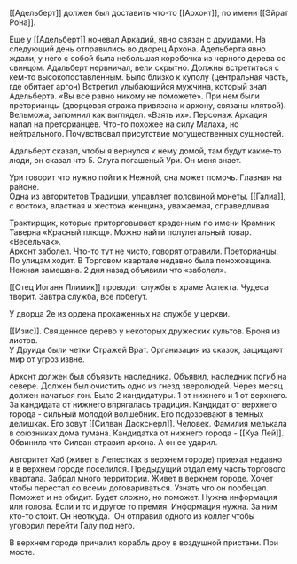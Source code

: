 [[Адельберт]] должен был доставить что-то [[Архонт]], по имени [[Эйрат Рона]].  
  
Еще у [[Адельберт]] ночевал Аркадий, явно связан с друидами. На следующий день отправились во дворец Архона. Адельберта явно ждали, у него с собой была небольшая коробочка из черного дерева со свинцом. Адальберт нервничал, вели скрытно. Должны встретиться с кем-то высокопоставленным. Было близко к куполу (центральная часть, где обитает аргон) Встретил улыбающийся мужчина, который знал Адельберта. «Вы все равно никому не поможете». При нем были преторианцы (дворцовая стража привязана к архону, связаны клятвой). Вельможа, запомнил как выглядел. «Взять их». Персонаж Аркадия напал на преторианцев. Что-то похожее на силу Малаха, но нейтрального. Почувствовал присутствие могущественных сущностей.  
  
Адальберт сказал, чтобы я вернулся к нему домой, там будут какие-то люди, он сказал что 5. Слуга погашеный Ури. Он меня знает.  

Ури говорит что нужно пойти к Нежной, она может помочь. Главная на районе.  
Одна из авторитетов Традиции, управляет половиной монеты. [[Галиа]], с востока, властная и жестока женщина, уважаемая, справедливая.

Трактирщик, которые приторговывает краденным по имени Крамник  
Таверна «Красный плющ». Можно найти полулегальный товар. «Весельчак».  
Архонт заболел. Что-то тут не чисто, говорят отравили. Преторианцы. По улицам ходит. В Торговом квартале недавно была поножовщина. Нежная замешана. 2 дня назад объявили что «заболел».  
  
[[Отец Иоганн Ллимик]] проводит службы в храме Аспекта. Чудеса творит. Завтра служба, все побегут.  
  
У дворца 2е из ордена прокаженных на службе у церкви.  
  
[[Изис]]. Священное дерево у некоторых дружеских культов. Броня из листов.  
У Друида были четки Стражей Врат. Организация из сказок, защищают мир от угроз извне.  
  
Архонт должен был объявить наследника. Объявил, наследник погиб на севере. Должен был очистить одно из гнезд зверолюдей. Через месяц должен начаться гон. Было 2 кандидатуры. 1 от нижнего и 1 от верхнего. За кандидата от нижнего впрягалась традиция. Кандидат от верхнего города - сильный молодой волшебник. Его подозревают в темных делишках. Его зовут [[Силван Даскснерл]]. Человек. Фамилия мелькала в союзниках дома тумана. Кандидатка от нижнего города - [[Куа Лей]]. Обвинила что Силван отравил архона. А он ее ударил.  
  
Авторитет Хаб (живет в Лепестках в верхнем городе) приехал недавно и в верхнем городе поселился. Предыдущий отдал ему часть торгового квартала. Забрал много территории. Живет в верхнем городе. Хочет чтобы перестал со всеми договариваться. Узнать что он пообещал.  
Поможет и не обидит. Будет сложно, но поможет. Нужна информация или голова. Если и то и другое то премия. Информация нужна. За ним кто-то стоит. Он неоткуда.  Он отправил одного из коллег чтобы уговорил перейти Галу под него.  
  
В верхнем городе причалил корабль дроу в воздушной пристани. При мосте.